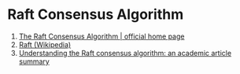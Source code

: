 Raft Consensus Algorithm
========================

1. [The Raft Consensus Algorithm | official home page](https://raft.github.io/)
2. [Raft (Wikipedia)](https://en.wikipedia.org/wiki/Raft_(computer_science))
3. [Understanding the Raft consensus algorithm: an academic article summary](https://medium.freecodecamp.org/in-search-of-an-understandable-consensus-algorithm-a-summary-4bc294c97e0d)
